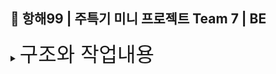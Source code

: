## 🚢 항해99 | 주특기 미니 프로젝트 Team 7 | BE


<details>
<summary><span style="font-size: xx-large; ">구조와 작업내용</span></summary>
각종 코멘트 여기다 적어주세요.
<h3>보안</h3>
<p style="text-indent: 30px">세션방식으로 하고 카카오 로그인(Oahu) 하고자 하는데 할수 있을지...<p>
<h3>API</h3>
<p style="text-indent: 30px">홈 , 테스트 , 유저 부분으로 나눠요.<p>
<h3>Service</h3>
<h3>DB</h3>
<p style="text-indent: 30px">연관 관계 꼬이면 머리 아파지니 주의!<p>
</details>

